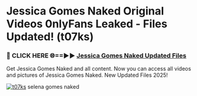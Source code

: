 # Jessica Gomes Naked Original Videos 0nlyFans Leaked - Files Updated! (t07ks)

<h3>🔴 CLICK HERE 🌐==►► <a href="https://tinyurl.com/yckcrads" rel="nofollow">Jessica Gomes Naked Updated Files</a></h3>

Get Jessica Gomes Naked and all content. Now you can access all videos and pictures of Jessica Gomes Naked. New Updated Files 2025!

[![t07ks](https://i.imgur.com/hpKpOFt.gif)](https://tinyurl.com/yckcrads)
selena gomes naked